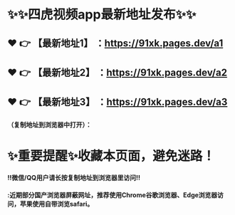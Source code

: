 # :sparkles::sparkles:四虎视频app最新地址发布:sparkles::sparkles:

 :heart: :point_right: 【最新地址1】 ：https://91xk.pages.dev/a1
 ------
 :heart: :point_right: 【最新地址2】 ：https://91xk.pages.dev/a2
 ------
 :heart: :point_right: 【最新地址3】 ：https://91xk.pages.dev/a3
 ------


#### （复制地址到浏览器中打开）：
# :sparkles:重要提醒:sparkles:收藏本页面，避免迷路！
#### ‼️微信/QQ用户请长按复制地址到浏览器里访问‼
#### :近期部分国产浏览器屏蔽网址，推荐使用Chrome谷歌浏览器、Edge浏览器访问，苹果使用自带浏览safari。
